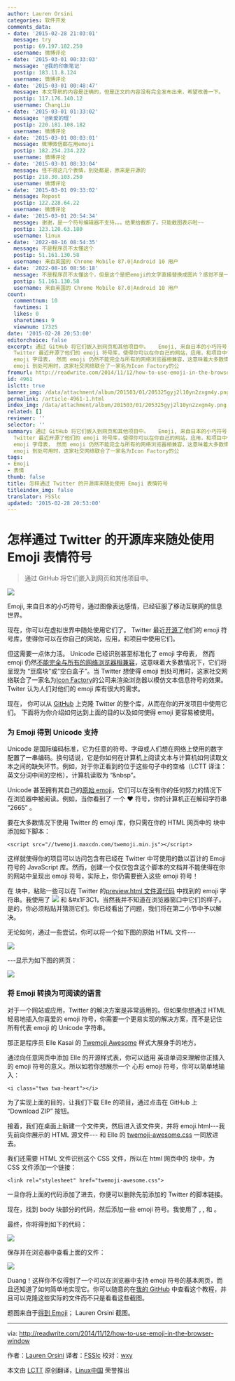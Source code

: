 ```yaml
---
author: Lauren Orsini
categories: 软件开发
comments_data:
- date: '2015-02-28 21:03:01'
  message: try
  postip: 69.197.182.250
  username: 微博评论
- date: '2015-03-01 00:33:03'
  message: '@我的印象笔记'
  postip: 183.11.8.124
  username: 微博评论
- date: '2015-03-01 00:48:47'
  message: 本文导航的内容是正确的，但是正文的内容没有完全发布出来，希望改善一下。
  postip: 117.176.140.12
  username: ChangLiu
- date: '2015-03-01 01:33:02'
  message: '@亲爱的琨'
  postip: 220.181.108.182
  username: 微博评论
- date: '2015-03-01 08:03:01'
  message: 微博微信都在用emoji
  postip: 182.254.234.222
  username: 微博评论
- date: '2015-03-01 08:33:04'
  message: 怪不得这几个表情，到处都是，原来是开源的
  postip: 218.30.103.250
  username: 微博评论
- date: '2015-03-01 09:33:02'
  message: Repost
  postip: 122.228.64.22
  username: 微博评论
- date: '2015-03-01 20:54:34'
  message: 谢谢，是一个符号编辑器不支持。。。结果给截断了。只能截图表示啦~~
  postip: 123.120.63.180
  username: linux
- date: '2022-08-16 08:54:35'
  message: 不是程序员不太懂这个
  postip: 51.161.130.58
  username: 来自英国的 Chrome Mobile 87.0|Android 10 用户
- date: '2022-08-16 08:56:18'
  message: 不是程序员不太懂这个，但是这个是把emoji的文字直接替换成图片？感觉不是一个好方法，因为这样绘文字就不再是文字。最好的方法难道不是通过字体的方式去实现？例如WOFF？
  postip: 51.161.130.58
  username: 来自英国的 Chrome Mobile 87.0|Android 10 用户
count:
  commentnum: 10
  favtimes: 1
  likes: 0
  sharetimes: 9
  viewnum: 17325
date: '2015-02-28 20:53:00'
editorchoice: false
excerpt: 通过 GitHub 将它们嵌入到网页和其他项目中。   Emoji, 来自日本的小巧符号，通过图像表达感情，已经征服了移动互联网的信息世界。 现在，你可以在虚拟世界中随处使用它们了。
  Twitter 最近开源了他们的 emoji 符号库，使得你可以在你自己的网站，应用，和项目中使用它们。 但这需要一点体力活。 Unicode 已经识别甚至标准化了
  emoji 字母表， 然而 emoji 仍然不能完全与所有的网络浏览器相兼容，这意味着大多数情况下，它们将呈现为 豆腐块或空白盒子。当 Twitter 想使得
  emoji 到处可用时，这家社交网络联合了一家名为Icon Factory的公
fromurl: http://readwrite.com/2014/11/12/how-to-use-emoji-in-the-browser-window
id: 4961
islctt: true
banner_img: /data/attachment/album/201503/01/205325gyj2l10yn2zxgm4y.png
permalink: /article-4961-1.html
index_img: /data/attachment/album/201503/01/205325gyj2l10yn2zxgm4y.png.thumb.jpg
related: []
reviewer: ''
selector: ''
summary: 通过 GitHub 将它们嵌入到网页和其他项目中。   Emoji, 来自日本的小巧符号，通过图像表达感情，已经征服了移动互联网的信息世界。 现在，你可以在虚拟世界中随处使用它们了。
  Twitter 最近开源了他们的 emoji 符号库，使得你可以在你自己的网站，应用，和项目中使用它们。 但这需要一点体力活。 Unicode 已经识别甚至标准化了
  emoji 字母表， 然而 emoji 仍然不能完全与所有的网络浏览器相兼容，这意味着大多数情况下，它们将呈现为 豆腐块或空白盒子。当 Twitter 想使得
  emoji 到处可用时，这家社交网络联合了一家名为Icon Factory的公
tags:
- Emoji
- 表情
thumb: false
title: 怎样通过 Twitter 的开源库来随处使用 Emoji 表情符号
titleindex_img: false
translator: FSSlc
updated: '2015-02-28 20:53:00'
---
```


怎样通过 Twitter 的开源库来随处使用 Emoji 表情符号
=================================



> 
> 通过 GitHub 将它们嵌入到网页和其他项目中。
> 
> 
> 


![](/data/attachment/album/201503/01/205325gyj2l10yn2zxgm4y.png)


Emoji, 来自日本的小巧符号，通过图像表达感情，已经征服了移动互联网的信息世界。


现在，你可以在虚拟世界中随处使用它们了。 Twitter 最近[开源了](https://blog.twitter.com/2014/open-sourcing-twitter-emoji-for-everyone)他们的 emoji 符号库，使得你可以在你自己的网站，应用，和项目中使用它们。


但这需要一点体力活。 Unicode 已经识别甚至标准化了 emoji 字母表， 然而 emoji 仍然[不能完全与所有的网络浏览器相兼容](http://www.unicode.org/reports/tr51/full-emoji-list.html)，这意味着大多数情况下，它们将呈现为 “豆腐块”或“空白盒子”。当 Twitter 想使得 emoji 到处可用时，这家社交网络联合了一家名为[Icon Factory](https://twitter.com/iconfactory)的公司来渲染浏览器以模仿文本信息符号的效果。Twiter 认为人们对他们的 emoji 库有很大的需求。


现在， 你可以从 [GitHub](https://github.com/twitter/twemoji) 上克隆 Twitter 的整个库，从而在你的开发项目中使用它们。 下面将为你介绍如何达到上面的目的以及如何使得 emoji 更容易被使用。


### 为 Emoji 得到 Unicode 支持


Unicode 是国际编码标准，它为任意的符号、字母或人们想在网络上使用的数字配置了一串编码。换句话说，它是你如何在计算机上阅读文本与计算机如何读取文本之间的缺失环节。例如，对于你正看到的位于这些句子中的空格（LCTT 译注：英文分词中间的空格），计算机读取为 “&nbsp”。


Unicode 甚至拥有其自己的[原始 emoji](http://www.unicode.org/reports/tr51/full-emoji-list.html)，它们可以在没有你的任何努力的情况下在浏览器中被阅读。例如，当你看到了 一个 ❤ 符号，你的计算机正在解码字符串 “2665” 。


要在大多数情况下使用 Twitter 的 emoji 库，你只需在你的 HTML 网页中的 <head>块中添加如下脚本：



```
<script src="//twemoji.maxcdn.com/twemoji.min.js"></script>

```

这样就使得你的项目可以访问包含有已经在 Twitter 中可使用的数以百计的 Emoji 符号的 JavaScript 库。然而，创建一个仅仅包含这个脚本的文档并不能使得在你的网站中呈现出 emoji 符号，实际上，你仍需要嵌入这些 emoji 符号！


在 <body>块中，粘贴一些可以在 Twitter 的[preview.html 文件源代码](https://github.com/twitter/twemoji/blob/gh-pages/preview.html) 中找到的 emoji 字符串。我使用了 ![](/data/attachment/album/201503/01/205259v5c8mhyzcinn43hy.png) 和 &#x1F3C1，当然我并不知道在浏览器窗口中它们的样子。是的，你必须粘贴并猜测它们。你已经看出了问题，我们将在第二小节中予以解决。


无论如何，通过一些尝试，你可以将一个如下图的原始 HTML 文件---


![](/data/attachment/album/201503/01/205332ff1vf82k13o18t92.png)


---显示为如下图的网页：


![](/data/attachment/album/201503/01/205334iei6li3wvl3vl6tr.png)


### 将 Emoji 转换为可阅读的语言


对于一个网站或应用，Twitter 的解决方案是非常适用的。但如果你想通过 HTML 轻易地插入你喜爱的 emoji 符号，你需要一个更易实现的解决方案，而不是记住所有代表 emoji 的 Unicode 字符串。


那正是程序员 Elle Kasai 的 [Twemoji Awesome](http://ellekasai.github.io/twemoji-awesome/) 样式大展身手的地方。


通过向任意网页中添加 Elle 的开源样式表，你可以适用 英语单词来理解你正插入的 emoji 符号的意义。所以如若你想展示一个 心形 emoji 符号，你可以简单地输入：



```
<i class="twa twa-heart"></i>

```

为了实现上面的目的，让我们下载 Elle 的项目，通过点击在 GitHub 上 “Download ZIP” 按钮。


接着，我们在桌面上新建一个文件夹，然后进入该文件夹，并将 emoji.html---我先前向你展示的 HTML 源文件--- 和 Elle 的 [twemoji-awesome.css](https://github.com/ellekasai/twemoji-awesome/blob/gh-pages/twemoji-awesome.css) 一同放进去。


我们还需要 HTML 文件识别这个 CSS 文件，所以在 html 网页中的 <head> 块中，为 CSS 文件添加一个链接：



```
<link rel="stylesheet" href="twemoji-awesome.css">

```

一旦你将上面的代码添加了进去，你便可以删除先前添加的 Twitter 的脚本链接。


现在，找到 body 块部分的代码，然后添加一些 emoji 符号。我使用了 <i class="twa twa-sparkling-heart"></i>, <i class="twa twa-exclamation"></i>, <i class="twa twa-lg twa-sparkles"></i> 和 <i class="twa twa-beer"></i>。


最终，你将得到如下的代码：


![](/data/attachment/album/201503/01/205336rpl22xbdxl2ixljx.png)


保存并在浏览器中查看上面的文件：


![](/data/attachment/album/201503/01/205337gn1jaazgj47jnfcf.png)


Duang！这样你不仅得到了一个可以在浏览器中支持 emoji 符号的基本网页，而且还知道了如何简单地实现它。你可以随意的在[我的 GitHub](https://github.com/laurenorsini/Emoji-Everywhere) 中查看这个教程，并且可以克隆这些实际的文件而不只是看看这些截图。


题图来自于[得到 Emoji](http://getemoji.com/)； Lauren Orsini 截图。




---


via: <http://readwrite.com/2014/11/12/how-to-use-emoji-in-the-browser-window>


作者：[Lauren Orsini](http://readwrite.com/author/lauren-orsini) 译者：[FSSlc](https://github.com/FSSlc) 校对：[wxy](https://github.com/wxy)


本文由 [LCTT](https://github.com/LCTT/TranslateProject) 原创翻译，[Linux中国](http://linux.cn/) 荣誉推出